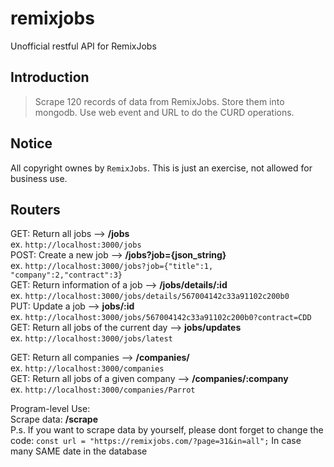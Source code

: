 # remixjobs
Unofficial restful API for RemixJobs

## Introduction

> Scrape 120 records of data from RemixJobs.
> Store them into mongodb. 
> Use web event and URL to do the CURD operations. 

<!-- more -->

## Notice

All copyright ownes by  `RemixJobs`. This is just an exercise, not allowed for business use.

## Routers

GET: Return all jobs --> **/jobs**  
ex. `http://localhost:3000/jobs`  
POST: Create a new job --> **/jobs?job={json_string}**  
ex. `http://localhost:3000/jobs?job={"title":1, "company":2,"contract":3}`  
GET: Return information of a job --> **/jobs/details/:id**  
ex. `http://localhost:3000/jobs/details/567004142c33a91102c200b0`  
PUT: Update a job --> **jobs/:id**  
ex. `http://localhost:3000/jobs/567004142c33a91102c200b0?contract=CDD`  
GET: Return all jobs of the current day --> **jobs/updates**  
ex. `http://localhost:3000/jobs/latest`

GET: Return all companies --> **/companies/**  
ex. `http://localhost:3000/companies`  
GET: Return all jobs of a given company --> **/companies/:company**  
ex. `http://localhost:3000/companies/Parrot`

Program-level Use:  
Scrape data:  **/scrape**  
P.s. If you want to scrape data by yourself, please dont forget to change the code:
`const url = "https://remixjobs.com/?page=31&in=all";`
In case many SAME date in the database
